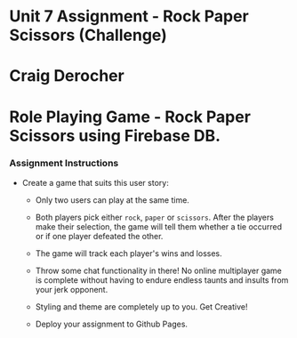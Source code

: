 # Unit 7 Assignment - Rock Paper Scissors (Challenge)
# Craig Derocher

# Role Playing Game - Rock Paper Scissors using Firebase DB.



### Assignment Instructions

* Create a game that suits this user story:

	* Only two users can play at the same time.

	* Both players pick either `rock`, `paper` or `scissors`. After the players make their selection, the game will tell them whether a tie occurred or if one player defeated the other.

	* The game will track each player's wins and losses.

	* Throw some chat functionality in there! No online multiplayer game is complete without having to endure endless taunts and insults from your jerk opponent.

	* Styling and theme are completely up to you. Get Creative!

	* Deploy your assignment to Github Pages.
